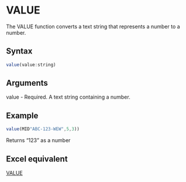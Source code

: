# VALUE

The VALUE function converts a text string that represents a number to a number.

## Syntax

```javascript
value(value:string)
```

## Arguments

value - Required. A text string containing a number.

## Example

```javascript
value(MID"ABC-123-WEW",5,3))
```

Returns “123” as a number

## **Excel equivalent**

[VALUE](https://support.microsoft.com/en-us/office/value-function-257d0108-07dc-437d-ae1c-bc2d3953d8c2)
